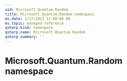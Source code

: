 ```yaml
---
uid: Microsoft.Quantum.Random
title: Microsoft.Quantum.Random namespace
ms.date: 1/27/2021 12:00:00 AM
ms.topic: managed-reference
qsharp.kind: namespace
qsharp.name: Microsoft.Quantum.Random
qsharp.summary: ''
---
```


# Microsoft.Quantum.Random namespace



